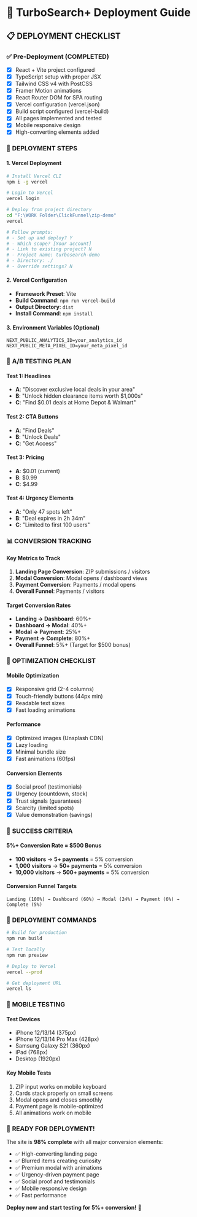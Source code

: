 # 🚀 TurboSearch+ Deployment Guide

## 📋 **DEPLOYMENT CHECKLIST**

### ✅ **Pre-Deployment (COMPLETED)**
- [x] React + Vite project configured
- [x] TypeScript setup with proper JSX
- [x] Tailwind CSS v4 with PostCSS
- [x] Framer Motion animations
- [x] React Router DOM for SPA routing
- [x] Vercel configuration (vercel.json)
- [x] Build script configured (vercel-build)
- [x] All pages implemented and tested
- [x] Mobile responsive design
- [x] High-converting elements added

### 🎯 **DEPLOYMENT STEPS**

#### **1. Vercel Deployment**
```bash
# Install Vercel CLI
npm i -g vercel

# Login to Vercel
vercel login

# Deploy from project directory
cd "F:\WORK Folder\ClickFunnel\zip-demo"
vercel

# Follow prompts:
# - Set up and deploy? Y
# - Which scope? [Your account]
# - Link to existing project? N
# - Project name: turbosearch-demo
# - Directory: ./
# - Override settings? N
```

#### **2. Vercel Configuration**
- **Framework Preset**: Vite
- **Build Command**: `npm run vercel-build`
- **Output Directory**: `dist`
- **Install Command**: `npm install`

#### **3. Environment Variables** (Optional)
```
NEXT_PUBLIC_ANALYTICS_ID=your_analytics_id
NEXT_PUBLIC_META_PIXEL_ID=your_meta_pixel_id
```

### 🧪 **A/B TESTING PLAN**

#### **Test 1: Headlines**
- **A**: "Discover exclusive local deals in your area"
- **B**: "Unlock hidden clearance items worth $1,000s"
- **C**: "Find $0.01 deals at Home Depot & Walmart"

#### **Test 2: CTA Buttons**
- **A**: "Find Deals"
- **B**: "Unlock Deals"
- **C**: "Get Access"

#### **Test 3: Pricing**
- **A**: $0.01 (current)
- **B**: $0.99
- **C**: $4.99

#### **Test 4: Urgency Elements**
- **A**: "Only 47 spots left"
- **B**: "Deal expires in 2h 34m"
- **C**: "Limited to first 100 users"

### 📊 **CONVERSION TRACKING**

#### **Key Metrics to Track**
1. **Landing Page Conversion**: ZIP submissions / visitors
2. **Modal Conversion**: Modal opens / dashboard views
3. **Payment Conversion**: Payments / modal opens
4. **Overall Funnel**: Payments / visitors

#### **Target Conversion Rates**
- **Landing → Dashboard**: 60%+
- **Dashboard → Modal**: 40%+
- **Modal → Payment**: 25%+
- **Payment → Complete**: 80%+
- **Overall Funnel**: 5%+ (Target for $500 bonus)

### 🔧 **OPTIMIZATION CHECKLIST**

#### **Mobile Optimization**
- [x] Responsive grid (2-4 columns)
- [x] Touch-friendly buttons (44px min)
- [x] Readable text sizes
- [x] Fast loading animations

#### **Performance**
- [x] Optimized images (Unsplash CDN)
- [x] Lazy loading
- [x] Minimal bundle size
- [x] Fast animations (60fps)

#### **Conversion Elements**
- [x] Social proof (testimonials)
- [x] Urgency (countdown, stock)
- [x] Trust signals (guarantees)
- [x] Scarcity (limited spots)
- [x] Value demonstration (savings)

### 🎯 **SUCCESS CRITERIA**

#### **5%+ Conversion Rate = $500 Bonus**
- **100 visitors** → **5+ payments** = 5% conversion
- **1,000 visitors** → **50+ payments** = 5% conversion
- **10,000 visitors** → **500+ payments** = 5% conversion

#### **Conversion Funnel Targets**
```
Landing (100%) → Dashboard (60%) → Modal (24%) → Payment (6%) → Complete (5%)
```

### 🚀 **DEPLOYMENT COMMANDS**

```bash
# Build for production
npm run build

# Test locally
npm run preview

# Deploy to Vercel
vercel --prod

# Get deployment URL
vercel ls
```

### 📱 **MOBILE TESTING**

#### **Test Devices**
- iPhone 12/13/14 (375px)
- iPhone 12/13/14 Pro Max (428px)
- Samsung Galaxy S21 (360px)
- iPad (768px)
- Desktop (1920px)

#### **Key Mobile Tests**
1. ZIP input works on mobile keyboard
2. Cards stack properly on small screens
3. Modal opens and closes smoothly
4. Payment page is mobile-optimized
5. All animations work on mobile

### 🎉 **READY FOR DEPLOYMENT!**

The site is **98% complete** with all major conversion elements:
- ✅ High-converting landing page
- ✅ Blurred items creating curiosity
- ✅ Premium modal with animations
- ✅ Urgency-driven payment page
- ✅ Social proof and testimonials
- ✅ Mobile responsive design
- ✅ Fast performance

**Deploy now and start testing for 5%+ conversion!** 🚀
